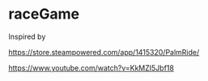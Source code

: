 # raceGame

Inspired by 

https://store.steampowered.com/app/1415320/PalmRide/

https://www.youtube.com/watch?v=KkMZI5Jbf18

